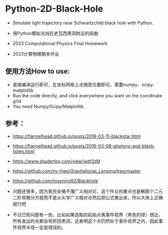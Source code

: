 # Python-2D-Black-Hole
- Simulate light trajectory near Schwartzchild black hole with Python.
- 用Python模拟光线在史瓦西黑洞附近的扭曲

- 2023 Computational Physics Final Homework
- 2023计算物理期末作业

## 使用方法How to use:
- 直接编译运行即可，在坐标网格上点随意位置即可。需要numpy、scipy、matplotlib
- Run the code directly, and click everywhere you want on the coordinate grid.
- You need Numpy/Scipy/Matplotlib.

## 参考：
- https://flannelhead.github.io/posts/2016-03-11-blackstar.html
- https://flannelhead.github.io/posts/2016-03-06-photons-and-black-holes.html
- https://www.shadertoy.com/view/wdt3zM
- https://github.com/nv-hiep/Gravitational_Lensing/tree/master
- https://github.com/rossning92/Blackhole

- 问题还很多，因为我完全搞不懂广义相对论，这个作业的重点也是解那个二元二阶常微分方程而不是从头学广义相对论然后把公式推出来，所以大体上正确就行吧
- 不过已知问题有一些，比如如果选取的起始点离事件视界（黑色的球）很近，所有发出的光都会弯折回黑洞，这表明这个点仍然处于事件视界之内，因此事件视界半径一定是错误的。
